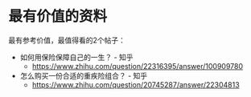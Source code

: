 # 最有价值的资料

最有参考价值，最值得看的2个帖子：

* 如何用保险保障自己的一生？ - 知乎
  * https://www.zhihu.com/question/22316395/answer/100909780
* 怎么购买一份合适的重疾险组合？ - 知乎
  * https://www.zhihu.com/question/20745287/answer/22304813
